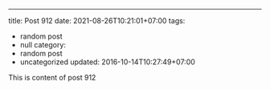 ---
title: Post 912
date: 2021-08-26T10:21:01+07:00
tags:
  - random post
  - null
category:
  - random post
  - uncategorized
updated: 2016-10-14T10:27:49+07:00

This is content of post 912